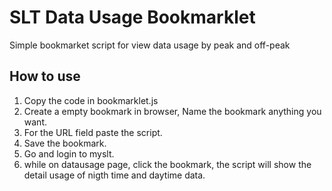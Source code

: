 # SLT Data Usage Bookmarklet
Simple bookmarket script for view data usage by peak and off-peak 

How to use
-----------------
1. Copy the code in bookmarklet.js
2. Create a empty bookmark in browser, Name the bookmark anything you want.
3. For the URL field paste the script.
4. Save the bookmark.
5. Go and login to myslt.
6. while on datausage page, click the bookmark, the script will show the detail usage of nigth time and daytime data.
